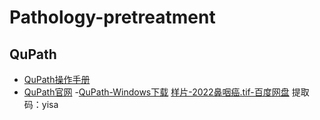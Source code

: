 # Pathology-pretreatment
## QuPath
- [QuPath操作手册](https://qupath.readthedocs.io/en/stable/)
- [QuPath官网](https://qupath.github.io/)
    -[QuPath-Windows下载](https://github.com/qupath/qupath/releases/download/v0.3.2/QuPath-0.3.2-Windows.msi)
[样片-2022鼻咽癌.tif-百度网盘](https://pan.baidu.com/s/108RI5yhlXntWhxh4OAMZgA) 提取码：yisa

